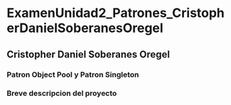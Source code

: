 # ExamenUnidad2_Patrones_CristopherDanielSoberanesOregel

## Cristopher Daniel Soberanes Oregel
### Patron Object Pool y Patron Singleton
### Breve descripcion del proyecto
